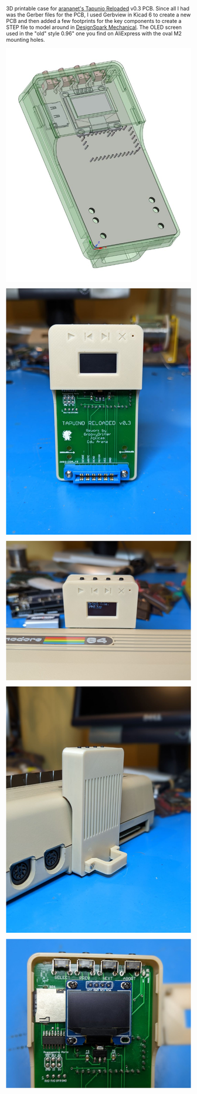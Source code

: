 3D printable case for [arananet's Tapunio Reloaded](https://github.com/arananet/Tapuino-Reloaded) v0.3 PCB.  Since all I had was the Gerber files for the PCB, I used Gerbview in Kicad 6 to create a new PCB and then added a few footprints for the key components to create a STEP file to model around in [DesignSpark Mechanical](https://www.rs-online.com/designspark/home). The OLED screen used in the "old" style 0.96" one you find on AliExpress with the oval M2 mounting holes.

![DesignSpark](images/DesignSpark.JPG)

![Case1](images/PXL_20221024_223450530.PORTRAIT%20(Large).jpg)

![Case2](images/PXL_20221025_023531702.PORTRAIT%20(Large).jpg)

![Case3](images/PXL_20221025_023648668.PORTRAIT%20(Large).jpg)

![Case4](images/PXL_20221025_024149582.PORTRAIT%20(Large).jpg)

